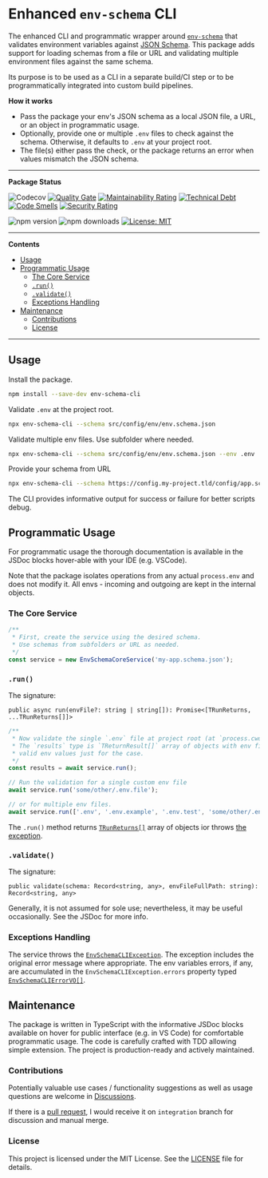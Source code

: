 # Enhanced `env-schema` CLI

The enhanced CLI and programmatic wrapper around [`env-schema`](https://www.npmjs.com/package/env-schema) that validates environment variables against [JSON Schema](https://json-schema.org/). This package adds support for loading schemas from a file or URL and validating multiple environment files against the same schema.

Its purpose is to be used as a CLI in a separate build/CI step or to be programmatically integrated into custom build pipelines.

**How it works**

- Pass the package your env's JSON schema as a local JSON file, a URL, or an object in programmatic usage.
- Optionally, provide one or multiple `.env` files to check against the schema. Otherwise, it defaults to `.env` at your project root.
- The file(s) either pass the check, or the package returns an error when values mismatch the JSON schema.

---

**Package Status**

![Codecov](https://img.shields.io/codecov/c/github/WhereJuly/65-env-schema-cli?color=%2308A108)
[![Quality Gate](https://sonarcloud.io/api/project_badges/measure?project=WhereJuly_65-env-schema-cli&metric=alert_status)](https://sonarcloud.io/summary/new_code?id=WhereJuly_65-env-schema-cli)
[![Maintainability Rating](https://sonarcloud.io/api/project_badges/measure?project=WhereJuly_65-env-schema-cli&metric=sqale_rating)](https://sonarcloud.io/summary/new_code?id=WhereJuly_65-env-schema-cli)
[![Technical Debt](https://sonarcloud.io/api/project_badges/measure?project=WhereJuly_65-env-schema-cli&metric=sqale_index)](https://sonarcloud.io/summary/new_code?id=WhereJuly_65-env-schema-cli)
[![Code Smells](https://sonarcloud.io/api/project_badges/measure?project=WhereJuly_65-env-schema-cli&metric=code_smells)](https://sonarcloud.io/summary/new_code?id=WhereJuly_65-env-schema-cli)
[![Security Rating](https://sonarcloud.io/api/project_badges/measure?project=WhereJuly_65-env-schema-cli&metric=security_rating)](https://sonarcloud.io/summary/new_code?id=WhereJuly_65-env-schema-cli)

![npm version](https://img.shields.io/npm/v/env-schema-cli?color=green)
![npm downloads](https://img.shields.io/npm/dm/env-schema-cli.svg?color=green)
[![License: MIT](https://img.shields.io/badge/License-MIT-yellow.svg?color=green)](https://opensource.org/licenses/MIT)

---

**Contents**

- [Usage](#usage)
- [Programmatic Usage](#programmatic-usage)
  - [The Core Service](#the-core-service)
  - [`.run()`](#run)
  - [`.validate()`](#validate)
  - [Exceptions Handling](#exceptions-handling)
- [Maintenance](#maintenance)
  - [Contributions](#contributions)
  - [License](#license)

---

## Usage

Install the package.

```bash
npm install --save-dev env-schema-cli
```

Validate `.env` at the project root.

```bash
npx env-schema-cli --schema src/config/env/env.schema.json
```

Validate multiple env files. Use subfolder where needed.

```bash
npx env-schema-cli --schema src/config/env/env.schema.json --env .env .env.example some/folder/.env.other
```

Provide your schema from URL

```bash
npx env-schema-cli --schema https://config.my-project.tld/config/app.schema.json --env .env .env.example
```

The CLI provides informative output for success or failure for better scripts debug.

## Programmatic Usage

For programmatic usage the thorough documentation is available in the JSDoc blocks hover-able with your IDE (e.g. VSCode).

Note that the package isolates operations from any actual `process.env` and does not modify it. All envs - incoming and outgoing are kept in the internal objects.

### The Core Service

```typescript
/**
 * First, create the service using the desired schema.
 * Use schemas from subfolders or URL as needed.
 */
const service = new EnvSchemaCoreService('my-app.schema.json');
```

### `.run()`

The signature:

`public async run(envFile?: string | string[]): Promise<[TRunReturns, ...TRunReturns[]]>`

```typescript
/**
 * Now validate the single `.env` file at project root (at `process.cwd()`)
 * The `results` type is `TReturnResult[]` array of objects with env file path and
 * valid env values just for the case.
 */
const results = await service.run();

// Run the validation for a single custom env file
await service.run('some/other/.env.file');

// or for multiple env files.
await service.run(['.env', '.env.example', '.env.test', 'some/other/.env.file']);
```

The `.run()` method returns [`TRunReturns[]`](src/core/EnvSchemaCore.service.ts) array of objects ior throws [the exception](#exceptions-handling).

### `.validate()`

The signature:

`public validate(schema: Record<string, any>, envFileFullPath: string): Record<string, any>`

Generally, it is not assumed for sole use; nevertheless, it may be useful occasionally. See the JSDoc for more info.

### Exceptions Handling

The service throws the [`EnvSchemaCLIException`](src/exceptions/EnvSchemaCLI.exception.ts). The exception includes the original error message where appropriate. The env variables errors, if any, are accumulated in the `EnvSchemaCLIException.errors` property typed [`EnvSchemaCLIErrorVO[]`](src/exceptions/EnvSchemaCLIError.valueobject.ts).

## Maintenance

The package is written in TypeScript with the informative JSDoc blocks available on hover for public interface (e.g. in VS Code) for comfortable programmatic usage. The code is carefully crafted with TDD allowing simple extension. The project is production-ready and actively maintained.

### Contributions

Potentially valuable use cases / functionality suggestions as well as usage questions are welcome in [Discussions](https://github.com/WhereJuly/65-env-schema-cli/discussions).

If there is a [pull request](https://github.com/WhereJuly/65-env-schema-cli/pulls), I would receive it on `integration` branch for discussion and manual merge.

### License

This project is licensed under the MIT License. See the [LICENSE](./LICENSE) file for details.
